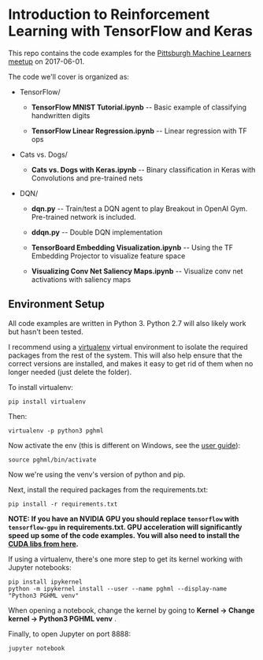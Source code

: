 # Introduction to Reinforcement Learning with TensorFlow and Keras

This repo contains the code examples for the [Pittsburgh Machine Learners meetup](https://www.meetup.com/Pittsburgh-Machine-Learners/events/240090049/) on 2017-06-01.

The code we'll cover is organized as:

* TensorFlow/

  * **TensorFlow MNIST Tutorial.ipynb** -- Basic example of classifying handwritten digits

  * **TensorFlow Linear Regression.ipynb** -- Linear regression with TF ops

* Cats vs. Dogs/

  * **Cats vs. Dogs with Keras.ipynb** -- Binary classification in Keras with Convolutions and pre-trained nets

* DQN/

  * **dqn.py** -- Train/test a DQN agent to play Breakout in OpenAI Gym. Pre-trained network is included.

  * **ddqn.py** -- Double DQN implementation

  * **TensorBoard Embedding Visualization.ipynb** -- Using the TF Embedding Projector to visualize feature space

  * **Visualizing Conv Net Saliency Maps.ipynb** -- Visualize conv net activations with saliency maps


## Environment Setup

All code examples are written in Python 3. Python 2.7 will also likely work but hasn't been tested.

I recommend using a [virtualenv](https://virtualenv.pypa.io/en/stable/userguide/) virtual environment to isolate the required packages from the rest of the system. This will also help ensure that the correct versions are installed, and makes it easy to get rid of them when no longer needed (just delete the folder).

To install virtualenv:

`pip install virtualenv`

Then:

`virtualenv -p python3 pghml`

Now activate the env (this is different on Windows, see the [user guide](https://virtualenv.pypa.io/en/stable/userguide/)):

`source pghml/bin/activate`

Now we're using the venv's version of python and pip.

Next, install the required packages from the requirements.txt:

`pip install -r requirements.txt`

**NOTE: If you have an NVIDIA GPU you should replace `tensorflow` with `tensorflow-gpu` in requirements.txt. GPU acceleration will significantly speed up some of the code examples. You will also need to install the [CUDA libs from here](https://developer.nvidia.com/cuda-downloads).**

If using a virtualenv, there's one more step to get its kernel working with Jupyter notebooks:

```
pip install ipykernel
python -m ipykernel install --user --name pghml --display-name "Python3 PGHML venv"
```

When opening a notebook, change the kernel by going to **Kernel -> Change kernel -> Python3 PGHML venv**
.

Finally, to open Jupyter on port 8888:

`jupyter notebook`


